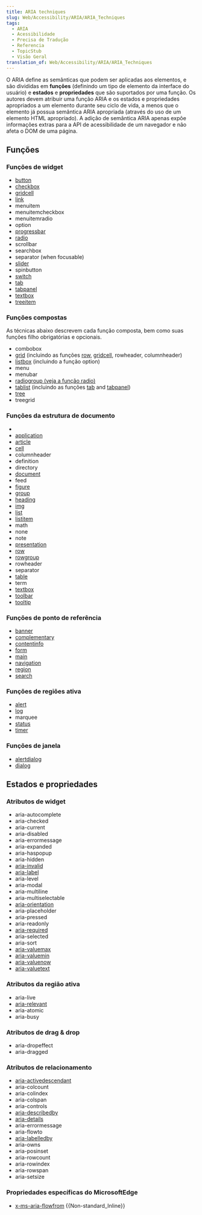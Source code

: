 ```yaml
---
title: ARIA techniques
slug: Web/Accessibility/ARIA/ARIA_Techniques
tags:
  - ARIA
  - Acessibilidade
  - Precisa de Tradução
  - Referencia
  - TopicStub
  - Visão Geral
translation_of: Web/Accessibility/ARIA/ARIA_Techniques
---
```

O ARIA define as semânticas que podem ser aplicadas aos elementos, e são divididas em **funções** (definindo um tipo de elemento da interface do usuário) e **estados** e **propriedades** que são suportados por uma função. Os autores devem atribuir uma função ARIA e os estados e propriedades apropriados a um elemento durante seu ciclo de vida, a menos que o elemento já possua semântica ARIA apropriada (através do uso de um elemento HTML apropriado). A adição de semântica ARIA apenas expõe informações extras para a API de acessibilidade de um navegador e não afeta o DOM de uma página.

## Funções

### Funções de widget

- [button](/pt-BR/docs/Web/Accessibility/ARIA/Roles/button_role "Using the button role")
- [checkbox](/pt-BR/docs/Web/Accessibility/ARIA/Roles/checkbox_role "Using the checkbox role")
- [gridcell](/pt-BR/docs/Web/Accessibility/ARIA/Roles/Gridcell_Role)
- [link](/en/Accessibility/ARIA/ARIA_Techniques/Using_the_link_role "Using the Link role")
- menuitem
- menuitemcheckbox
- menuitemradio
- option
- [progressbar](/en/Accessibility/ARIA/ARIA_Techniques/Using_the_progressbar_role "en/ARIA/ARIA_Techniques/Using_the_progressbar_role")
- [radio](/en/Accessibility/ARIA/ARIA_Techniques/Using_the_radio_role "en/ARIA/ARIA_Techniques/Using_the_radio_role")
- scrollbar
- searchbox
- separator (when focusable)
- [slider](/en/Accessibility/ARIA/ARIA_Techniques/Using_the_slider_role "en/ARIA/ARIA_Techniques/Using_the_slider_role")
- spinbutton
- [switch](/pt-BR/docs/Web/Accessibility/ARIA/Roles/Switch_role)
- [tab](/pt-BR/docs/Web/Accessibility/ARIA/Roles/Tab_Role)
- [tabpanel](/pt-BR/docs/Web/Accessibility/ARIA/Roles/Tabpanel_Role)
- [textbox](/en/Accessibility/ARIA/ARIA_Techniques/Using_the_textbox_role "en/ARIA/ARIA_Techniques/Using_the_textbox_role")
- [treeitem](/pt-BR/docs/Web/Accessibility/ARIA/Roles/Treeitem_Role)

### Funções compostas

As técnicas abaixo descrevem cada função composta, bem como suas funções filho obrigatórias e opcionais.

- combobox
- [grid](/pt-BR/docs/Web/Accessibility/ARIA/Roles/Grid_Role) (incluindo as funções [row](/pt-BR/docs/Web/Accessibility/ARIA/Roles/Row_Role), [gridcell](/pt-BR/docs/Web/Accessibility/ARIA/Roles/Gridcell_Role), rowheader, columnheader)
- [listbox](/en/Accessibility/ARIA/ARIA_Techniques/Using_the_listbox_role "en/ARIA/ARIA_Techniques/Using_the_listbox_role") (incluindo a função option)
- menu
- menubar
- [radiogroup (veja a função radio)](/en/Accessibility/ARIA/ARIA_Techniques/Using_the_radio_role "en/ARIA/ARIA_Techniques/Using_the_radio_role")
- [tablist](/pt-BR/docs/Web/Accessibility/ARIA/Roles/Tablist_Role) (incluindo as funções [tab](/pt-BR/docs/Web/Accessibility/ARIA/Roles/Tab_Role) and [tabpanel](/pt-BR/docs/Web/Accessibility/ARIA/Roles/Tabpanel_Role))
- [tree](/pt-BR/docs/Web/Accessibility/ARIA/Roles/Tree_Role)
- treegrid

### Funções da estrutura de documento

-
- [application](/pt-BR/docs/Web/Accessibility/ARIA/Roles/Application_Role)
- [article](/pt-BR/docs/Web/Accessibility/ARIA/Roles/Article_Role "en/Accessibility/ARIA/ARIA_Techniques/Using_the_article_role")
- [cell](/pt-BR/docs/Web/Accessibility/ARIA/Roles/Cell_Role)
- columnheader
- definition
- directory
- [document](/pt-BR/docs/Web/Accessibility/ARIA/Roles/Document_Role)
- feed
- [figure](/pt-BR/docs/Web/Accessibility/ARIA/Roles/Figure_Role)
- [group](/en/Accessibility/ARIA/ARIA_Techniques/Using_the_group_role "en/ARIA/ARIA_Techniques/Using_the_group_role")
- [heading](/pt-BR/docs/Web/Accessibility/ARIA/Roles/heading_role)
- [img](/pt-BR/docs/Web/Accessibility/ARIA/Roles/Role_Img)
- [list](/pt-BR/docs/Web/Accessibility/ARIA/Roles/List_role)
- [listitem](/pt-BR/docs/Web/Accessibility/ARIA/Roles/Listitem_role)
- math
- none
- note
- [presentation](/en/Accessibility/ARIA/ARIA_Techniques/Using_the_presentation_role "en/ARIA/ARIA_Techniques/Using_the_presentation_role")
- [row](/pt-BR/docs/Web/Accessibility/ARIA/Roles/Row_Role)
- [rowgroup](/pt-BR/docs/Web/Accessibility/ARIA/Roles/Rowgroup_Role)
- rowheader
- separator
- [table](/pt-BR/docs/Web/Accessibility/ARIA/Roles/Table_Role)
- term
- [textbox](/pt-BR/docs/Web/Accessibility/ARIA/Roles/textbox_role)
- [toolbar](/en/Accessibility/ARIA/ARIA_Techniques/Using_the_toolbar_role "en/ARIA/ARIA_Techniques/Using_the_toolbar_role")
- [tooltip](/pt-BR/docs/Web/Accessibility/ARIA/Roles/Tooltip_Role)

### Funções de ponto de referência

- [banner](/en/Accessibility/ARIA/ARIA_Techniques/Using_the_banner_role "en/ARIA/ARIA_Techniques/Using_the_banner_role")
- [complementary](/pt-BR/docs/Web/Accessibility/ARIA/ARIA_Techniques/Complementary_role)
- [contentinfo](/pt-BR/docs/Web/Accessibility/ARIA/Roles/Contentinfo_role)
- [form](/pt-BR/docs/Web/Accessibility/ARIA/Roles/Form_Role)
- [main](/pt-BR/docs/Web/Accessibility/ARIA/Roles/Main_role)
- [navigation](/pt-BR/docs/Web/Accessibility/ARIA/Roles/Navigation_Role)
- [region](/pt-BR/docs/Web/Accessibility/ARIA/Roles/Region_role)
- [search](/pt-BR/docs/Web/Accessibility/ARIA/Roles/Search_role)

### Funções de regiões ativa

- [alert](/pt-BR/docs/Web/Accessibility/ARIA/Roles/Alert_Role)
- [log](/en/Accessibility/ARIA/ARIA_Techniques/Using_the_log_role "Using the Log role")
- marquee
- [status](/en/Accessibility/ARIA/ARIA_Techniques/Using_the_status_role "Using the link role")
- [timer](/pt-BR/docs/Web/Accessibility/ARIA/Roles/ARIA_timer_role)

### Funções de janela

- [alertdialog](/pt-BR/docs/Web/Accessibility/ARIA/ARIA_Techniques/Using_the_alertdialog_role)
- [dialog](/pt-BR/docs/Web/Accessibility/ARIA/Roles/dialog_role)

## Estados e propriedades

### Atributos de widget

- aria-autocomplete
- aria-checked
- aria-current
- aria-disabled
- aria-errormessage
- aria-expanded
- aria-haspopup
- aria-hidden
- [aria-invalid](/en/Accessibility/ARIA/ARIA_Techniques/Using_the_aria-invalid_attribute "Using the aria-invalid attribute")
- [aria-label](/en/Accessibility/ARIA/ARIA_Techniques/Using_the_aria-label_attribute "Using the aria-labelledby attribute")
- aria-level
- aria-modal
- aria-multiline
- aria-multiselectable
- [aria-orientation](/en/Accessibility/ARIA/ARIA_Techniques/Using_the_aria-orientation_attribute "en/Accessibility/ARIA/ARIA_Techniques/Using_the_aria-orientation_attribute")
- aria-placeholder
- aria-pressed
- aria-readonly
- [aria-required](/en/Accessibility/ARIA/ARIA_Techniques/Using_the_aria-required_attribute "Using the aria-required property")
- aria-selected
- aria-sort
- [aria-valuemax](/en/Accessibility/ARIA/ARIA_Techniques/Using_the_aria-valuemax_attribute "Using the aria-required attribute")
- [aria-valuemin](/en/Accessibility/ARIA/ARIA_Techniques/Using_the_aria-valuemin_attribute "en/Accessibility/ARIA/ARIA_Techniques/Using_the_aria-valuemin_attribute")
- [aria-valuenow](/en/Accessibility/ARIA/ARIA_Techniques/Using_the_aria-valuenow_attribute "en/Accessibility/ARIA/ARIA_Techniques/Using_the_aria-valuenow_attribute")
- [aria-valuetext](/en/Accessibility/ARIA/ARIA_Techniques/Using_the_aria-valuetext_attribute "en/Accessibility/ARIA/ARIA_Techniques/Using_the_aria-valuetext_attribute")

### Atributos da região ativa

- aria-live
- [aria-relevant](/pt-BR/docs/Web/Accessibility/ARIA/ARIA_Techniques/Using_the_aria-relevant_attribute "en/Accessibility/ARIA/ARIA_Techniques/Using_the_aria-relevant_attribute")
- aria-atomic
- aria-busy

### Atributos de drag & drop

- aria-dropeffect
- aria-dragged

### Atributos de relacionamento

- [aria-activedescendant](/en/Accessibility/ARIA/ARIA_Techniques/Using_the_aria-activedescendant_attribute "Role")
- aria-colcount
- aria-colindex
- aria-colspan
- aria-controls
- [aria-describedby](/en/Accessibility/ARIA/ARIA_Techniques/Using_the_aria-describedby_attribute "Using the aria-labelledby attribute")
- [aria-details](/pt-BR/docs/Web/Accessibility/ARIA/Annotations#Associating_annotated_elements_with_their_details)
- aria-errormessage
- aria-flowto
- [aria-labelledby](/en/Accessibility/ARIA/ARIA_Techniques/Using_the_aria-labelledby_attribute "en/ARIA/ARIA_Techniques/Using_the_aria-labelledby_attribute")
- aria-owns
- aria-posinset
- aria-rowcount
- aria-rowindex
- aria-rowspan
- aria-setsize

### Propriedades específicas do MicrosoftEdge

- [x-ms-aria-flowfrom](/pt-BR/docs/Web/API/x-ms-aria-flowfrom) {{Non-standard_Inline}}
